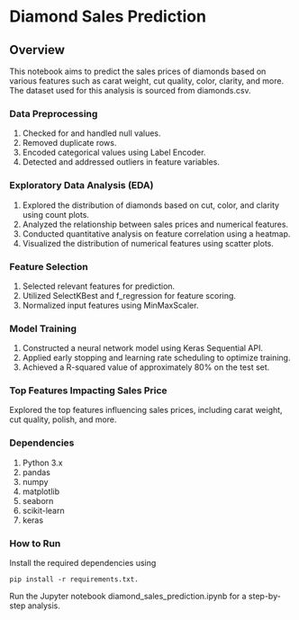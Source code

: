 # Diamond Sales Prediction
## Overview
This notebook aims to predict the sales prices of diamonds based on various features such as carat weight, cut quality, color, clarity, and more. The dataset used for this analysis is sourced from diamonds.csv.

### Data Preprocessing
1. Checked for and handled null values.
2. Removed duplicate rows.
3. Encoded categorical values using Label Encoder.
4. Detected and addressed outliers in feature variables.
### Exploratory Data Analysis (EDA)
1. Explored the distribution of diamonds based on cut, color, and clarity using count plots.
2. Analyzed the relationship between sales prices and numerical features.
3. Conducted quantitative analysis on feature correlation using a heatmap.
4. Visualized the distribution of numerical features using scatter plots.
### Feature Selection
1. Selected relevant features for prediction.
2. Utilized SelectKBest and f_regression for feature scoring.
3. Normalized input features using MinMaxScaler.
### Model Training
1. Constructed a neural network model using Keras Sequential API.
2. Applied early stopping and learning rate scheduling to optimize training.
3. Achieved a R-squared value of approximately 80% on the test set.
### Top Features Impacting Sales Price
Explored the top features influencing sales prices, including carat weight, cut quality, polish, and more.


### Dependencies
1. Python 3.x
2. pandas
3. numpy
4. matplotlib
5. seaborn
6. scikit-learn
7. keras
### How to Run
Install the required dependencies using

    pip install -r requirements.txt.

Run the Jupyter notebook diamond_sales_prediction.ipynb for a step-by-step analysis.
